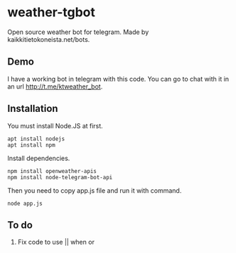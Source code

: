 # weather-tgbot
Open source weather bot for telegram. Made by kaikkitietokoneista.net/bots.

## Demo

I have a working bot in telegram with this code. You can go to chat with it in an url http://t.me/ktweather_bot.

## Installation

You must install Node.JS at first.


```console
apt install nodejs 
apt install npm

```

Install dependencies.


```console
npm install openweather-apis
npm install node-telegram-bot-api

```

Then you need to copy app.js file and run it with command.

```console
node app.js

```

## To do

1. Fix code to use || when or
